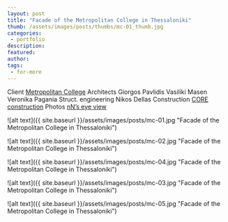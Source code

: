 ```yaml
---
layout: post
title: "Facade of the Metropolitan College in Thessaloniki"
thumb: /assets/images/posts/thumbs/mc-01_thumb.jpg
categories:
 - portfolio
description:
featured:
author: 
tags:
 - for-more
---
```


<p class="credits">
    <span class="title">Client</span>
        <span class="contributor"><a href="https://www.mitropolitiko.edu.gr/foititiki-zoi/facilities/campuses/campus-thessalonikis/">Metropolitan College</a></span>
    <span class="title">Architects</span>
        <span class="contributor">Giorgos Pavlidis</span>
        <span class="contributor">Vasiliki Masen</span>
        <span class="contributor">Veronika Pagania</span>
    <span class="title">Struct. engineering</span>
        <span class="contributor">Nikos Dellas</span>
    <span class="title">Construction</span>
        <span class="contributor"><a href="http://www.core-sa.com/index.php/en">CORE construction</a></span>
    <span class="title">Photos</span>
        <span class="contributor"><a href="https://www.instagram.com/nns_eye_view/">nN’s eye view</a></span><br>
</p>

![alt text]({{ site.baseurl }}/assets/images/posts/mc-01.jpg "Facade of the Metropolitan College in Thessaloniki")

![alt text]({{ site.baseurl }}/assets/images/posts/mc-02.jpg "Facade of the Metropolitan College in Thessaloniki")

![alt text]({{ site.baseurl }}/assets/images/posts/mc-04.jpg "Facade of the Metropolitan College in Thessaloniki")

![alt text]({{ site.baseurl }}/assets/images/posts/mc-03.jpg "Facade of the Metropolitan College in Thessaloniki")

![alt text]({{ site.baseurl }}/assets/images/posts/mc-05.jpg "Facade of the Metropolitan College in Thessaloniki")